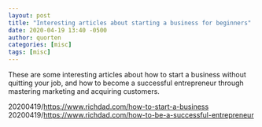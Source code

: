 ```yaml
---
layout: post
title: "Interesting articles about starting a business for beginners"
date: 2020-04-19 13:40 -0500
author: quorten
categories: [misc]
tags: [misc]
---
```


These are some interesting articles about how to start a business
without quitting your job, and how to become a successful entrepreneur
through mastering marketing and acquiring customers.

20200419/https://www.richdad.com/how-to-start-a-business
20200419/https://www.richdad.com/how-to-be-a-successful-entrepreneur
